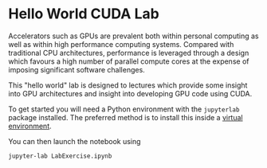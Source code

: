 # Hello World CUDA Lab

Accelerators such as GPUs are prevalent both within personal computing as well as within high performance computing systems. Compared with traditional CPU architectures, performance is leveraged through a design which favours a high number of parallel compute cores at the expense of imposing significant software challenges. 

This "hello world" lab is designed to lectures which provide some insight into GPU architectures and insight into developing GPU code using CUDA.

To get started you will need a Python environment with the `jupyterlab` package installed. The preferred method is to install this inside a [virtual environment](https://realpython.com/python-virtual-environments-a-primer/).

You can then launch the notebook using

```
jupyter-lab LabExercise.ipynb
```
